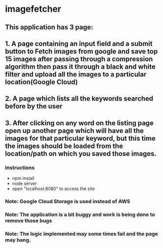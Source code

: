 # imagefetcher
## This application has 3 page: 
## 1. A page containing an input field and a submit button to Fetch images from google and save top 15 images after passing through a compression algorithm then pass it through a black and white filter and upload all the images to a particular location(Google Cloud)
## 2. A page which lists all the keywords searched before by the user
## 3. After clicking on any word on the listing page open up another page which will have all the images for that particular keyword, but this time the images should be loaded from the location/path on which you saved those images.
### Instructions
- npm install
- node server
- open "localhost:8080" to access the site
### Note: Google Cloud Storage is used instead of AWS
### Note: The application is a bit buggy and work is being done to remove those bugs
### Note: The logic implemented may some times fail and the page may hang.
